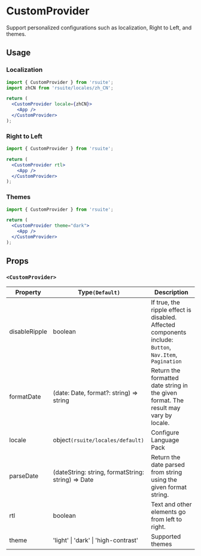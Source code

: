 # CustomProvider

Support personalized configurations such as localization, Right to Left, and themes.

## Usage

### Localization

```jsx
import { CustomProvider } from 'rsuite';
import zhCN from 'rsuite/locales/zh_CN';

return (
  <CustomProvider locale={zhCN}>
    <App />
  </CustomProvider>
);
```

### Right to Left

```jsx
import { CustomProvider } from 'rsuite';

return (
  <CustomProvider rtl>
    <App />
  </CustomProvider>
);
```

### Themes

```jsx
import { CustomProvider } from 'rsuite';

return (
  <CustomProvider theme="dark">
    <App />
  </CustomProvider>
);
```

## Props

### `<CustomProvider>`

| Property      | Type`(Default)`                                    | Description                                                                                             |
| ------------- | -------------------------------------------------- | ------------------------------------------------------------------------------------------------------- |
| disableRipple | boolean                                            | If true, the ripple effect is disabled. Affected components include: `Button`, `Nav.Item`, `Pagination` |
| formatDate    | (date: Date, format?: string) => string            | Return the formatted date string in the given format. The result may vary by locale.                    |
| locale        | object`(rsuite/locales/default)`                   | Configure Language Pack                                                                                 |
| parseDate     | (dateString: string, formatString: string) => Date | Return the date parsed from string using the given format string.                                       |
| rtl           | boolean                                            | Text and other elements go from left to right.                                                          |
| theme         | 'light' &#124; 'dark' &#124; 'high-contrast'       | Supported themes                                                                                        |
